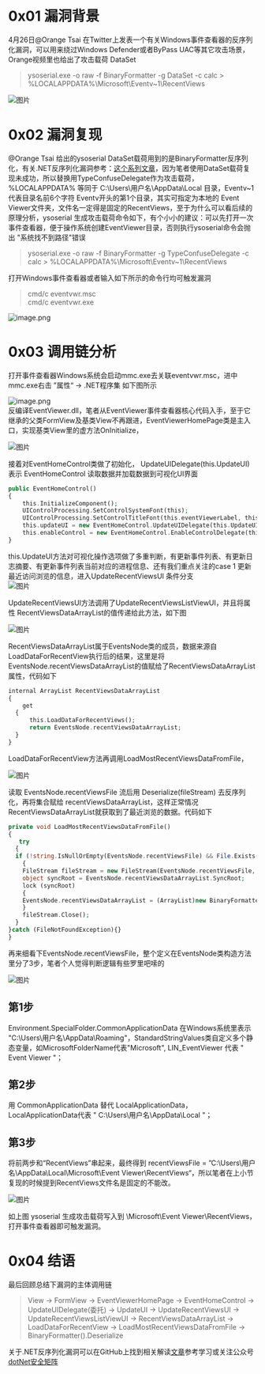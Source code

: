 0x01 漏洞背景
=========

4月26日@Orange Tsai 在Twitter上发表一个有关Windows事件查看器的反序列化漏洞，可以用来绕过Windows Defender或者ByPass UAC等其它攻击场景，Orange视频里也给出了攻击载荷 DataSet

> ysoserial.exe -o raw -f BinaryFormatter -g DataSet -c calc &gt; %LOCALAPPDATA%\\Microsoft\\Eventv~1\\RecentViews

![图片](https://shs3.b.qianxin.com/attack_forum/2022/05/attach-1cc7286b267692f1059b63bc0ddd623be4070a77.640%3Fwx_fmt%3Dpng%26amp%3Bwxfrom%3D5%26amp%3Bwx_lazy%3D1%26amp%3Bwx_co%3D1)

0x02 漏洞复现
=========

@Orange Tsai 给出的ysoserial DataSet载荷用到的是BinaryFormatter反序列化，有关.NET反序列化漏洞参考：[这个系列文章](https://mp.weixin.qq.com/s/9_YaDdOOPZCYfb3NOIlg6A)，因为笔者使用DataSet载荷复现未成功，所以替换用TypeConfuseDelegate作为攻击载荷，%LOCALAPPDATA% 等同于 C:\\Users\\用户名\\AppData\\Local 目录，Eventv~1 代表目录名前6个字符 Eventv开头的第1个目录，其实可指定为本地的 Event Viewer文件夹，文件名一定得是固定的RecentViews，至于为什么可以看后续的原理分析，ysoserial 生成攻击载荷命令如下，有个小小的建议：可以先打开一次事件查看器，便于操作系统创建EventViewer目录，否则执行ysoserial命令会抛出 "系统找不到路径"错误

> ysoserial.exe -o raw -f BinaryFormatter -g TypeConfuseDelegate -c calc &gt; %LOCALAPPDATA%\\Microsoft\\Eventv~1\\RecentViews

打开Windows事件查看器或者输入如下所示的命令行均可触发漏洞

> cmd/c eventvwr.msc  
> cmd/c eventvwr.exe

![image.png](https://shs3.b.qianxin.com/attack_forum/2022/05/attach-5a86e5a7787ff75454a73b38e7b768d804476089.png)

0x03 调用链分析
==========

打开事件查看器Windows系统会启动mmc.exe去关联eventvwr.msc，进中mmc.exe右击 ”属性“ -&gt; .NET程序集 如下图所示

![image.png](https://shs3.b.qianxin.com/attack_forum/2022/05/attach-352f4b34e58f2e8106ddcf076a13a526c46635ef.png)  
反编译EventViewer.dll，笔者从EventViewer事件查看器核心代码入手，至于它继承的父类FormView及基类View不再跟进，EventViewerHomePage类是主入口，实现基类View里的虚方法OnInitialize，

![图片](https://shs3.b.qianxin.com/attack_forum/2022/05/attach-87921c9035ae6bcbb3973c9825598a88a5d40bc1.640%3Fwx_fmt%3Dpng%26amp%3Bwxfrom%3D5%26amp%3Bwx_lazy%3D1%26amp%3Bwx_co%3D1)

接着对EventHomeControl类做了初始化， UpdateUIDelegate(this.UpdateUI) 表示 EventHomeControl 读取数据并加载数据到可视化UI界面

```php
public EventHomeControl()
{
    this.InitializeComponent();
    UIControlProcessing.SetControlSystemFont(this);
    UIControlProcessing.SetControlTitleFont(this.eventViewerLabel, this.Font);
    this.updateUI = new EventHomeControl.UpdateUIDelegate(this.UpdateUI);
    this.enableControl = new EventHomeControl.EnableControlDelegate(this.EnableControl);
}
```

this.UpdateUI方法对可视化操作选项做了多重判断，有更新事件列表、有更新日志摘要、有更新事件列表当前对应的进程信息、还有我们重点关注的case 1 更新最近访问浏览的信息，进入UpdateRecentViewsUI 条件分支  
![图片](https://shs3.b.qianxin.com/attack_forum/2022/05/attach-65d0bd82593a9076a653fd1dacddf458703f1b6b.640%3Fwx_fmt%3Dpng%26amp%3Bwxfrom%3D5%26amp%3Bwx_lazy%3D1%26amp%3Bwx_co%3D1)

UpdateRecentViewsUI方法调用了UpdateRecentViewsListViewUI，并且将属性 RecentViewsDataArrayList的值传递给此方法，如下图

![图片](https://shs3.b.qianxin.com/attack_forum/2022/05/attach-263c9db3328ebb69bf676515777d1ade5b0ca37b.640%3Fwx_fmt%3Dpng%26amp%3Bwxfrom%3D5%26amp%3Bwx_lazy%3D1%26amp%3Bwx_co%3D1)

RecentViewsDataArrayList属于EventsNode类的成员，数据来源自LoadDataForRecentView执行后的结果，这里是将EventsNode.recentViewsDataArrayList的值赋给了RecentViewsDataArrayList属性，代码如下

```php
internal ArrayList RecentViewsDataArrayList
{
    get
  {
      this.LoadDataForRecentViews();
      return EventsNode.recentViewsDataArrayList;
  }
}
```

LoadDataForRecentView方法再调用LoadMostRecentViewsDataFromFile，

![图片](https://shs3.b.qianxin.com/attack_forum/2022/05/attach-ff15d05d5bcff7173bbc91676330207063ad630e.640%3Fwx_fmt%3Dpng%26amp%3Bwxfrom%3D5%26amp%3Bwx_lazy%3D1%26amp%3Bwx_co%3D1)

读取 EventsNode.recentViewsFile 流后用 Deserialize(fileStream) 去反序列化，再将集合赋给 recentViewsDataArrayList，这样正常情况RecentViewsDataArrayList就获取到了最近浏览的数据。代码如下

```php
private void LoadMostRecentViewsDataFromFile()
{
   try
  {
  if (!string.IsNullOrEmpty(EventsNode.recentViewsFile) && File.Exists(EventsNode.recentViewsFile))
    {
    FileStream fileStream = new FileStream(EventsNode.recentViewsFile, FileMode.Open);
    object syncRoot = EventsNode.recentViewsDataArrayList.SyncRoot;
    lock (syncRoot)
    {
    EventsNode.recentViewsDataArrayList = (ArrayList)new BinaryFormatter().Deserialize(fileStream);
    }
    fileStream.Close();
  }
}catch (FileNotFoundException){}
}
```

再来细看下EventsNode.recentViewsFile，整个定义在EventsNode类构造方法里分了3步，笔者个人觉得判断逻辑有些罗里吧嗦的

![图片](https://shs3.b.qianxin.com/attack_forum/2022/05/attach-c6164a42733cfd52b50918945fdeca9ab23954c3.640%3Fwx_fmt%3Dpng%26amp%3Bwxfrom%3D5%26amp%3Bwx_lazy%3D1%26amp%3Bwx_co%3D1)

第1步
---

Environment.SpecialFolder.CommonApplicationData 在Windows系统里表示 "C:\\Users\\用户名\\AppData\\Roaming"，StandardStringValues类自定义多个静态变量，如MicrosoftFolderName代表"Microsoft", LIN\_EventViewer 代表 " Event Viewer "；

第2步
---

用 CommonApplicationData 替代 LocalApplicationData，LocalApplicationData代表 " C:\\Users\\用户名\\AppData\\Local "；

第3步
---

将前两步和“RecentViews”串起来，最终得到 recentViewsFile = ”C:\\Users\\用户名\\AppData\\Local\\Microsoft\\Event Viewer\\RecentViews“，所以笔者在上小节复现的时候提到RecentViews文件名是固定的不能改。

![图片](https://shs3.b.qianxin.com/attack_forum/2022/05/attach-76c8b4d5670977c1c26467de5bfeecf89bde3bc6.640%3Fwx_fmt%3Dpng%26amp%3Bwxfrom%3D5%26amp%3Bwx_lazy%3D1%26amp%3Bwx_co%3D1)

如上图 ysoserial 生成攻击载荷写入到 \\Microsoft\\Event Viewer\\RecentViews，打开事件查看器即可触发漏洞。

0x04 结语
=======

最后回顾总结下漏洞的主体调用链

> View -&gt; FormView -&gt; EventViewerHomePage -&gt; EventHomeControl -&gt; UpdateUIDelegate(委托) -&gt; UpdateUI -&gt; UpdateRecentViewsUI -&gt; UpdateRecentViewsListViewUI -&gt; RecentViewsDataArrayList -&gt; LoadDataForRecentView -&gt; LoadMostRecentViewsDataFromFile -&gt; BinaryFormatter().Deserialize

关于.NET反序列化漏洞可以在GitHub上找到相关解读[文章](https://github.com/Ivan1ee/NET-Deserialize)参考学习或关注公众号[dotNet安全矩阵](https://mp.weixin.qq.com/s/A7Z720lavhNSjlNNc3nzng)